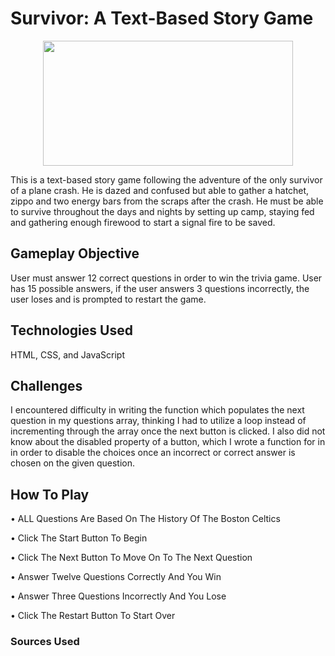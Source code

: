 # Survivor: A Text-Based Story Game 

<p align='center'>
<img src='./header/gameheader1.png' width='400px' height='200px'>
</p>

This is a text-based story game following the adventure of the only survivor of a plane crash. He is dazed and confused but able to gather a hatchet, zippo and two energy bars from the scraps after the crash. He must be able to survive throughout the days and nights by setting up camp, staying fed and gathering enough firewood to start a signal fire to be saved. 

## Gameplay Objective
User must answer 12 correct questions in order to win the trivia game. User has 15 possible answers, if the user answers 3 questions incorrectly, the user loses and is prompted to restart the game. 

## Technologies Used

HTML, CSS, and JavaScript

## Challenges 

I encountered difficulty in writing the function which populates the next question in my questions array, thinking I had to utilize a loop instead of incrementing through the array once the next button is clicked. I also did not know about the disabled property of a button, which I wrote a function for in
in order to disable the choices once an incorrect or correct answer is chosen on the given question. 

## How To Play

• ALL Questions Are Based On The History Of The Boston Celtics

• Click The Start Button To Begin

• Click The Next Button To Move On To The Next Question

• Answer Twelve Questions Correctly And You Win

• Answer Three Questions Incorrectly And You Lose

• Click The Restart Button To Start Over

### Sources Used
